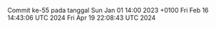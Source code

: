 Commit ke-55 pada tanggal Sun Jan 01 14:00 2023 +0100
Fri Feb 16 14:43:06 UTC 2024
Fri Apr 19 22:08:43 UTC 2024
